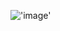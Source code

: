 !['image'](https://github-readme-stats.vercel.app/api/top-langs/?username=parnia-alipour&anuraghazra&stats_format=bytes)
